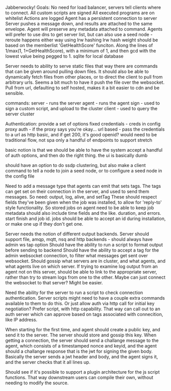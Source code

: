 Jabberwocky!
Goals:
No need for load balancer, servers tell clients where to connect.
All custom scripts are signed
All executed programs are on whitelist
Actions are logged
Agent has a persistent connection to server
Server pushes a message down, and results are attached to the same envelope.  Agent will preserve any metadata attached to command.
Agents will prefer to use dns to get server list, but can also use a seed node - reroute happens either way using lrw hashing
lrw hash weight should be based on the memberlist 'GetHealthScore' funciton.  Along the lines of 1/max(1, 1+GetHealthScore), with a minimum of 1, and then gcd with the lowest value being pegged to 1.
sqlite for local database

Server needs to ability to serve static files
that way there are commands that can be given around pulling down files.
It should also be able to dynamically fetch files from other places, or to direct the client to pull from arbitrary urls.
Seems a bit much to have it push the file over the websocket.
Pull from url, defaulting to self hosted, makes it a bit easier to cdn and be sensible.

commands:
server - runs the server
agent - runs the agent
sign - used to sign a custom script, and upload to the cluster
client - used to query the server cluster

Authentication:
 provide a set of options
 fixed credentials - creds in config
 proxy auth - if the proxy says you're okay...
 url based - pass the credentials to a url as http basic, and if get 200, it's good
 openid?
   would need to be traditional flow, not spa
   only a handful of endpoints to support
   stretch
    

 basic notion is that we should be able to have the system accept a handful of auth options, and then do the right thing.
 the ui is basically dumb

should have an option to do ssdp clustering, but also make a client command to tell a node to join a seed node, or to configure a seed node in the config file


Need to add a message type that agents can emit that sets tags.  The tags can get set on their connection in the server, and used to send them messages.
So need: output, log, alive, and setTag
These should respect fields they've been given when the job was installed, to allow for 'reply-to' style functionality.  So stored jobs on agent need to be able to keep job metadata
should also include time fields and the like.  duration, and errors.  start finish and job id. jobs should be able to accept an id during installation, or make one up if they don't get one.

Server needs the notion of different output backends.
Server should support file, amqp, mqtt, nsq and http backends - should always have admin ws tap option
Should have the ability to run a script to format output before sending to backend
Should have the ability to accept a tag for the admin websocket connection, to filter what messages get sent over websocket.
Should gossip what servers are in cluster, and what agents, and what agents live on which server.
If trying to examine log output from an agent not on this server, should be able to link to the appropriate server, rather than try to stream logs from one to the other.
Maybe can just connect the websocket to that server?  Might be easier.

Need the ability for the server to run a script to check connection authentication.  Server scripts might need to have a couple extra commands available to them to do this.  Or just allow auth via http call for initial key negotiation?  Prefer script, with http capability.  That way can call out to an auth server which can approve based on tags associated with connecition, like IP address.


When starting for the first time, and agent should create a public key, and send it to the server.  The server should store and gossip this key.
When getting a connection, the server should send a challange message to the agent, which consists of a timestamped nonce and keyid, and the agent should a challange response
that is the jwt for signing the given body.  Basically the server sends a jwt header and body, and the agent signs it, and the server checks that it all lines up.

Should see if it's possible to support a plugin architecture for the js script functions.  That way downstream users can compile their own, without needing to modify the source.
